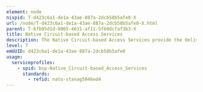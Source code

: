 ```yaml
---
element: node
nispid: T-d423c6a1-de1a-43ae-887a-2dcb58b5afe0-X
url: /node/T-d423c6a1-de1a-43ae-887a-2dcb58b5afe0-X.html
parent: T-6fb95d1d-8065-4631-af11-5f60dcfaf3b3-X
title: Native Circuit-based Access Services
description: The Native Circuit-based Access Services provide the delivery or exchange of raw user data through adaptation appliances (e.g. ISDN BRI terminal adapter). At implementation level, different service types can be considered, associated to different implementations of TDM technology (e.g. ISDN, T1, etc.).
level: 7
emUUID: d423c6a1-de1a-43ae-887a-2dcb58b5afe0
usage:
  serviceprofiles:
    - spid: bsp-Native_Circuit-based_Access_Services
      standards:
        - refid: nato-stanag5046ed4
---
```

